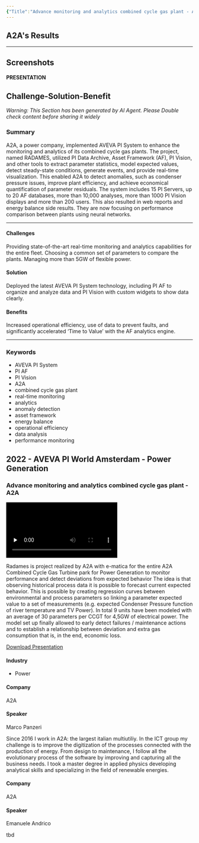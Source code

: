 ```yaml
---
{"Title":"Advance monitoring and analytics combined cycle gas plant - A2A","Year":"2022","Industry":"Power","URL":"https://resources.osisoft.com/presentations/advance-monitoring-and-analytics-combined-cycle-gas-plant---a2a/","PDF":"https://cdn.osisoft.com/osi/presentations/2022-AVEVA-Amsterdam/UC22EU-D2PG050-A2A-Panzeri-Advance-Monitoring-and-Analytics-Combined-Cycle-Gas-Plant.pdf","Company":"A2A","Keywords":["Biogas","Biomass"],"dg-publish":true,"permalink":"/aveva/customer-stories/2022/2022-a2-a-advance-monitoring-and-analytics-combined-cycle-gas-plant-a2-a/","dgPassFrontmatter":true}
---
```


## A2A's Results

---
## Screenshots

#### PRESENTATION

## Challenge-Solution-Benefit
*Warning: This Section has been generated by AI Agent. Please Double check content before sharing it widely*

### Summary
A2A, a power company, implemented AVEVA PI System to enhance the monitoring and analytics of its combined cycle gas plants. The project, named RADAMES, utilized PI Data Archive, Asset Framework (AF), PI Vision, and other tools to extract parameter statistics, model expected values, detect steady-state conditions, generate events, and provide real-time visualization. This enabled A2A to detect anomalies, such as condenser pressure issues, improve plant efficiency, and achieve economical quantification of parameter residuals. The system includes 15 PI Servers, up to 20 AF databases, more than 10,000 analyses, more than 1000 PI Vision displays and more than 200 users. This also resulted in web reports and energy balance side results. They are now focusing on performance comparison between plants using neural networks.

---
#### Challenges
Providing state-of-the-art real-time monitoring and analytics capabilities for the entire fleet. Choosing a common set of parameters to compare the plants. Managing more than 5GW of flexible power.

#### Solution
Deployed the latest AVEVA PI System technology, including PI AF to organize and analyze data and PI Vision with custom widgets to show data clearly.

#### Benefits
Increased operational efficiency, use of data to prevent faults, and significantly accelerated ‘Time to Value’ with the AF analytics engine.

---
### Keywords
- AVEVA PI System
- PI AF
- PI Vision
- A2A
- combined cycle gas plant
- real-time monitoring
- analytics
- anomaly detection
- asset framework
- energy balance
- operational efficiency
- data analysis
- performance monitoring

## 2022 - AVEVA PI World Amsterdam - Power Generation

### Advance monitoring and analytics combined cycle gas plant - A2A

<video src="https://cdn.osisoft.com/osi/presentations/2022-AVEVA-Amsterdam/UC22EU-D2PG050-A2A-Panzeri-Advance-Monitoring-and-Analytics-Combined-Cycle-Gas-Plant.mp4" poster="https://cdn.osisoft.com/osi/presentations/2022-AVEVA-Amsterdam/UC22EU-D2PG050-A2A-Panzeri-Advance-Monitoring-and-Analytics-Combined-Cycle-Gas-Plant.jpg" id="ctl00_MainContent_ctl00_presVideo" class="embed-responsive-item" style="background-color: black; max-width: 640px; max-height: 360px" preload="none" controls="controls"></video>

Radames is project realized by A2A with e-matica for the entire A2A Combined Cycle Gas Turbine park for Power Generation to monitor performance and detect deviations from expected behavior The idea is that observing historical process data it is possible to forecast current expected behavior. This is possible by creating regression curves between environmental and process parameters so linking a parameter expected value to a set of measurements (e.g. expected Condenser Pressure function of river temperature and TV Power). In total 9 units have been modeled with an average of 30 parameters per CCGT for 4,5GW of electrical power. The model set up finally allowed to early detect failures / maintenance actions and to establish a relationship between deviation and extra gas consumption that is, in the end, economic loss.

[Download Presentation](https://cdn.osisoft.com/osi/presentations/2022-AVEVA-Amsterdam/UC22EU-D2PG050-A2A-Panzeri-Advance-Monitoring-and-Analytics-Combined-Cycle-Gas-Plant.pdf)

#### Industry

- Power

#### Company

A2A

#### Speaker

Marco Panzeri

Since 2016 I work in A2A: the largest italian multiutiliy. In the ICT group my challenge is to improve the digitization of the processes connected with the production of energy. From design to maintenance, I follow all the evolutionary process of the software by improving and capturing all the business needs. I took a master degree in applied physics developing analytical skills and specializing in the field of renewable energies.

#### Company

A2A

#### Speaker

Emanuele Andrico

tbd